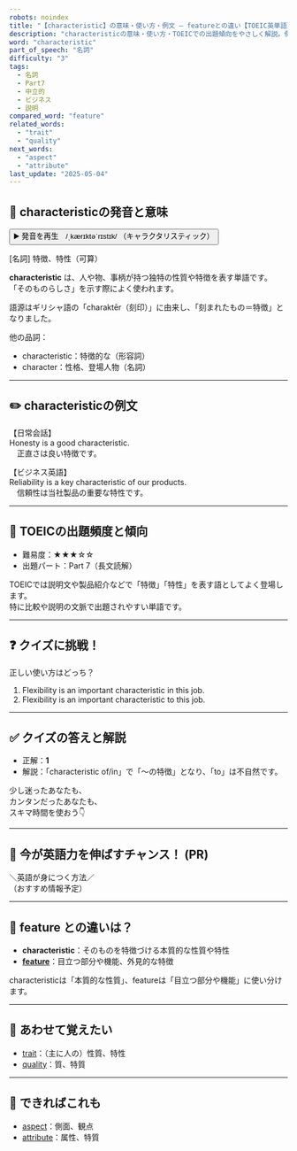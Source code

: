 ```yaml
---
robots: noindex
title: "【characteristic】の意味・使い方・例文 ― featureとの違い【TOEIC英単語】"
description: "characteristicの意味・使い方・TOEICでの出題傾向をやさしく解説。例文・クイズ付きでfeatureとの違いもわかりやすく学べます。"
word: "characteristic"
part_of_speech: "名詞"
difficulty: "3"
tags:
  - 名詞
  - Part7
  - 中立的
  - ビジネス
  - 説明
compared_word: "feature"
related_words:
  - "trait"
  - "quality"
next_words:
  - "aspect"
  - "attribute"
last_update: "2025-05-04"
---
```


## 🔰 characteristicの発音と意味

<button class="play-audio" onclick="playTTS('characteristic')">
  <span class="play-audio-main">
    ▶️ 発音を再生　/ˌkærɪktəˈrɪstɪk/
  </span>
  <span class="play-audio-sub">
    （キャラクタリスティック）
  </span>
</button>

[名詞] 特徴、特性（可算）

**characteristic** は、人や物、事柄が持つ独特の性質や特徴を表す単語です。  
「そのものらしさ」を示す際によく使われます。

語源はギリシャ語の「charaktēr（刻印）」に由来し、「刻まれたもの＝特徴」となりました。

他の品詞：  
- characteristic：特徴的な（形容詞）
- character：性格、登場人物（名詞）

---

## ✏️ characteristicの例文

【日常会話】  
Honesty is a good characteristic.  
　正直さは良い特徴です。

【ビジネス英語】  
Reliability is a key characteristic of our products.  
　信頼性は当社製品の重要な特性です。

---

## 🎯 TOEICの出題頻度と傾向

- 難易度：★★★☆☆
- 出題パート：Part 7（長文読解）

TOEICでは説明文や製品紹介などで「特徴」「特性」を表す語としてよく登場します。  
特に比較や説明の文脈で出題されやすい単語です。

---

## ❓ クイズに挑戦！

正しい使い方はどっち？

1. Flexibility is an important characteristic in this job.  
2. Flexibility is an important characteristic to this job.

---

## ✅ クイズの答えと解説

- 正解：**1**
- 解説：「characteristic of/in」で「～の特徴」となり、「to」は不自然です。

少し迷ったあなたも、  
カンタンだったあなたも、  
スキマ時間を使おう👇️

---

## 🚀 今が英語力を伸ばすチャンス！ (PR)

<div class="info-center">
＼英語が身につく方法／<br>  
（おすすめ情報予定）
</div>

---

## 🤔  feature との違いは？

- **characteristic**：そのものを特徴づける本質的な性質や特性
- **[feature](/word/feature/)**：目立つ部分や機能、外見的な特徴

characteristicは「本質的な性質」、featureは「目立つ部分や機能」に使い分けます。

---

## 🧩 あわせて覚えたい

- [trait](/word/trait/)：（主に人の）性質、特性
- [quality](/word/quality/)：質、特質

---

## 📖 できればこれも

- [aspect](/word/aspect/)：側面、観点
- [attribute](/word/attribute/)：属性、特質

<!-- cvid: aid17_bid00 -->
